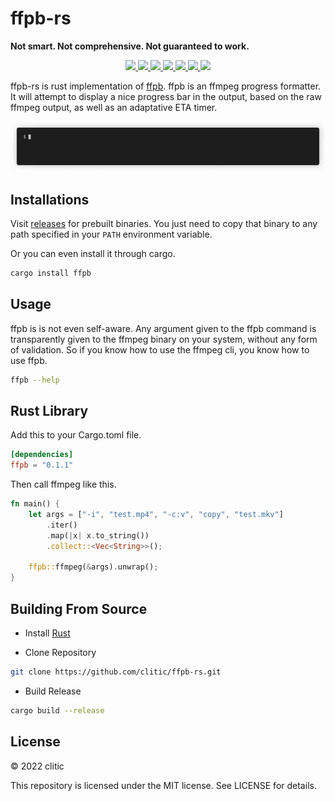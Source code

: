 # ffpb-rs

**Not smart. Not comprehensive. Not guaranteed to work.**

<p align="center">
  <a href="https://github.com/clitic/ffpb-rs">
    <img src="https://img.shields.io/github/downloads/clitic/ffpb-rs/total?logo=github&style=flat-square">
  </a>
  <a href="https://crates.io/crates/ffpb">
    <img src="https://img.shields.io/crates/d/ffpb?logo=rust&style=flat-square">
  </a>
  <a href="https://crates.io/crates/ffpb">
    <img src="https://img.shields.io/crates/v/ffpb?style=flat-square">
  </a>
  <a href="https://docs.rs/ffpb/latest/ffpb">
    <img src="https://img.shields.io/docsrs/ffpb?logo=docsdotrs&style=flat-square">
  </a>
  <a href="https://github.com/clitic/ffpb-rs">
    <img src="https://img.shields.io/github/license/clitic/ffpb-rs?style=flat-square">
  </a>
  <a href="https://github.com/clitic/ffpb-rs">
    <img src="https://img.shields.io/github/repo-size/clitic/ffpb-rs?logo=github&style=flat-square">
  </a>
  <a href="https://github.com/clitic/ffpb-rs">
    <img src="https://img.shields.io/tokei/lines/github/clitic/ffpb-rs?style=flat-square">
  </a>
</p>

ffpb-rs is rust implementation of [ffpb](https://github.com/althonos/ffpb).
ffpb is an ffmpeg progress formatter. It will attempt to display a nice progress bar in the output, based on the raw ffmpeg output, as well as an adaptative ETA timer.

![showcase](https://raw.githubusercontent.com/clitic/ffpb-rs/main/images/showcase.gif)

## Installations

Visit [releases](https://github.com/clitic/ffpb-rs/releases) for prebuilt binaries. You just need to copy that binary to any path specified in your `PATH` environment variable.

Or you can even install it through cargo.

```bash
cargo install ffpb
```

## Usage

ffpb is is not even self-aware. Any argument given to the ffpb command is transparently given to the ffmpeg binary on your system, without any form of validation. So if you know how to use the ffmpeg cli, you know how to use ffpb.

```bash
ffpb --help
```

## Rust Library

Add this to your Cargo.toml file.

```toml
[dependencies]
ffpb = "0.1.1"
```

 Then call ffmpeg like this.

```rust
fn main() {
    let args = ["-i", "test.mp4", "-c:v", "copy", "test.mkv"]
        .iter()
        .map(|x| x.to_string())
        .collect::<Vec<String>>();

    ffpb::ffmpeg(&args).unwrap();
}
```

## Building From Source

- Install [Rust](https://www.rust-lang.org)

- Clone Repository

```bash
git clone https://github.com/clitic/ffpb-rs.git
```

- Build Release

```bash
cargo build --release
```

## License

&copy; 2022 clitic

This repository is licensed under the MIT license. See LICENSE for details.
